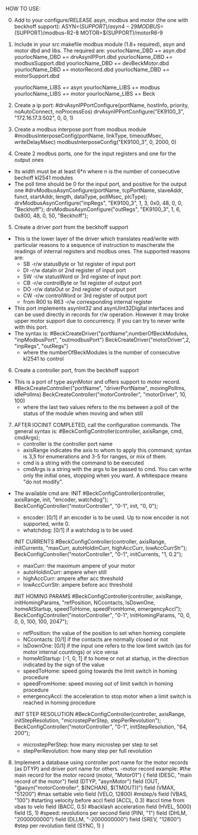 HOW TO USE:

0) Add to your configure/RELEASE asyn, modbus and motor (the one with beckhoff support):
    ASYN=$(SUPPORT)/asyn4-29
    MODBUS=$(SUPPORT)/modbus-R2-8
    MOTOR=$(SUPPORT)/motorR6-9

1) Include in your src makefile modbus module (1.8+ required), asyn and motor dbd and libs. The required are:
    yourIocName_DBD += asyn.dbd
    yourIocName_DBD += drvAsynIPPort.dbd
    yourIocName_DBD += modbusSupport.dbd
    yourIocName_DBD += devBeckMotor.dbd
    yourIocName_DBD += motorRecord.dbd
    yourIocName_DBD += motorSupport.dbd
    
    yourIocName_LIBS += asyn
    yourIocName_LIBS += modbus
    yourIocName_LIBS += motor
    yourIocName_LIBS += Beck

2) Create a ip port:
    #drvAsynIPPortConfigure(portName, hostInfo, priority, noAutoConnect, noProcessEos)
    drvAsynIPPortConfigure("EK9100_3", "172.16.17.3:502", 0, 0, 1)

3) Create a modbus interpose port from modbus module
    #modbusInterposeConfig(portName, linkType, timeoutMsec, writeDelayMsec)
    modbusInterposeConfig("EK9100_3", 0, 2000, 0)

4) Create 2 modbus ports, one for the input registers and one for the output ones
- Its width must be at least 6*n where n is the number of consecutive bechoff kl2541 modules
- The poll time should be 0 for the input port, and positive for the output one
    #drvModbusAsynConfigure(portName,   tcpPortName, slaveAddr, funct, startAddr, length, dataType, pollMsec, plcType);
    drvModbusAsynConfigure("inpRegs",  "EK9100_3",   1,         3,     0x0,       48,     0,        0,       "Beckhoff");
    drvModbusAsynConfigure("outRegs",  "EK9100_3",   1,         6,     0x800,     48,     0,        50,      "Beckhoff");
    
5) Create a driver port from the beckhoff support
- This is the lower layer of the driver which translates read/write with particular reasons to a sequence of instruction to mascherate the readings of internal registers and modbus ones. The supported reasons are:
    - SB -r/w statusByte or 1st register of input port
    - DI -r/w dataIn or 2nd register of input port
    - SW -r/w statusWord or 3rd register of input port
    - CB -r/w controlByte or 1st register of output port
    - DO -r/w dataOut or 2nd register of output port
    - CW -r/w controlWord or 3rd register of output port
    - from R00 to R63 -r/w corresponding internal register
- This port implements asynInt32 and asynUInt32Digital interfaces and can be used directly in records for r/w operation. However it may broke upper motor support due to concurrency. If you can try to never write with this port.
- The syntax is:
    #BeckCreateDriver("portName",numberOfBeckModules, "inpModbusPort", "outmodbusPort")
    BeckCreateDriver("motorDriver",2, "inpRegs", "outRegs")
    - where the numberOfBeckModules is the number of consecutive kl2541 to control
    
6) Create a controller port, from the beckhoff support
- This is a port of type asynMotor and offers support to motor record.
    #BeckCreateController("portName", "driverPortName", movingPollms, idlePollms)
    BeckCreateController("motorController", "motorDriver", 10, 100)
    - where the last two values refers to the ms between a poll of the status of the module when moving and when still
    
7) AFTER IOCINIT COMPLETED, call the configuration commands. The general syntax is:
    #BeckConfigController(controller, axisRange, cmd, cmdArgs);
    - controller is the controller port name
    - axisRange indicates the axis to whom to apply this command; syntax is 3,5 for enumerations and 3-5 for ranges, or mix of them.
    - cmd is a string with the command to be executed
    - cmdArgs is a string with the args to be passed to cmd. You can write only the initial ones, stopping when you want. A whitespace means "do not modify".
- The available cmd are:
    INIT
    #BeckConfigController(controller, axisRange, init, "encoder, watchdog");
    BeckConfigController("motorController", "0-1", init, "0, 0");
    - encoder: [0/1] if an encoder is to be used. Up to now encoder is not supported, write 0.
    - whatchdog: [0/1] if a watchdog is to be used. 
    
    INIT CURRENTS
    #BeckConfigController(controller, axisRange, initCurrents, "maxCurr, autoHoldinCurr, highAccCurr, lowAccCurrStr");
    BeckConfigController("motorController", "0-1", initCurrents, "1, 0.2");
    - maxCurr: the maximum ampere of your motor
    - autoHoldinCurr: ampere when still
    - highAccCurr: ampere after acc threshold
    - lowAccCurrStr: ampere before acc threshold
    
    INIT HOMING PARAMS
    #BeckConfigController(controller, axisRange, initHomingParams, "refPosition, NCcontacts, lsDownOne, homeAtStartup, speedToHome, speedFromHome, emergencyAccl");
    BeckConfigController("motorController", "0-1", initHomingParams, "0, 0, 0, 0, 100, 100, 2047");
    - refPosition: the value of the position to set when homing complete
    - NCcontacts: [0/1] if the contacts are normally closed or not
    - lsDownOne: [0/1] if the input one refers to the low limit switch (as for motor internal countings) or vice versa
    - homeAtStartup: [-1, 0, 1] if to home or not at startup, in the direction indicated by the sign of the value
    - speedToHome: speed going towards the limit switch in homing procedure
    - speedFromHome: speed moving out of limit switch in homing procedure
    - emergencyAccl: the acceleration to stop motor when a limit switch is reached in homing procedure
    
    INIT STEP RESOLUTION
    #BeckConfigController(controller, axisRange, initStepResolution, "microstepPerStep, stepPerRevolution");
    BeckConfigController("motorController", "0-1", initStepResolution, "64, 200");
    - microstepPerStep: how many microstep per step to set
    - stepPerRevolution: how many step per full revolution

8) Implement a database using controller port name for the motor records (as DTYP) and driver port name for others.
-motor record example:
	#the main record for the motor
	record (motor, "Motor01") {
	    field (DESC, "main record of the motor")
	    field (DTYP, "asynMotor")
	    field (OUT, "@asyn("motorController", $(NCHAN), $(TMOUT))")
	    field (VMAX, "51200") #max settable velo
	    field (VELO, 12800)    #mstep/s
	    field (VBAS, "100")    #starting velocity before accl
	    field (ACCL, 0.3)    #accl time from vbas to velo
	    field (BACC, 0.5)    #backlash acceleration
	    field (HVEL, 5000)
	    field (S, 1)       #speed: revolutions per second
	    field (PINI, "1")
	    field (DHLM, "2000000000")
	    field (DLLM, "-2000000000")
	    field (SREV, "12800")    #step per revolution
	    field (SYNC, 1)
	}
